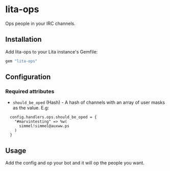 # lita-ops

Ops people in your IRC channels.

## Installation

Add lita-ops to your Lita instance's Gemfile:

``` ruby
gem "lita-ops"
```

## Configuration

### Required attributes

* `should_be_oped` (Hash) - A hash of channels with an array of user masks as the value. E.g:
```
  config.handlers.ops.should_be_oped = {
    "#marvintesting" => %w(
      simmel!simmel@auxww.ps
    )
  }
```

## Usage

Add the config and op your bot and it will op the people you want.
